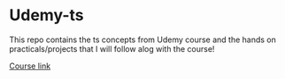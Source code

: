 # Udemy-ts
This repo contains the ts concepts from Udemy course and the hands on practicals/projects that I will follow alog with the course!

[Course link](https://www.udemy.com/course/typescript-the-complete-developers-guide)